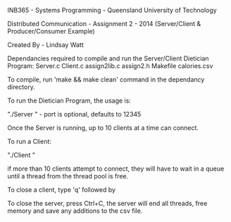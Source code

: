 INB365 - Systems Programming - Queensland University of Technology

Distributed Communication - Assignment 2 - 2014 (Server/Client & Producer/Consumer Example)

Created By - Lindsay Watt

Dependancies required to compile and run the Server/Client Dietician Program:
	Server.c
	Client.c
	assign2lib.c
	assign2.h
	Makefile
	calories.csv

To compile, run 'make && make clean' command in the dependancy directory.

To run the Dietician Program, the usage is:

"./Server <port>" - port is optional, defaults to 12345

Once the Server is running, up to 10 clients at a time can connect.

To run a Client:

"./Client <hostname> <port>"

if more than 10 clients attempt to connect, they will have to wait in a queue
until a thread from the thread pool is free.

To close a client, type 'q' followed by <enter>

To close the server, press Ctrl+C, the server will end all threads, free memory
and save any additions to the csv file.
